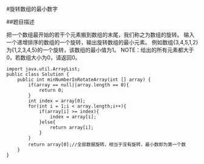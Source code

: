 #旋转数组的最小数字

##题目描述

把一个数组最开始的若干个元素搬到数组的末尾，我们称之为数组的旋转。
输入一个递增排序的数组的一个旋转，输出旋转数组的最小元素。
例如数组{3,4,5,1,2}为{1,2,3,4,5}的一个旋转，该数组的最小值为1。
NOTE：给出的所有元素都大于0，若数组大小为0，请返回0。

```
import java.util.ArrayList;
public class Solution {
    public int minNumberInRotateArray(int [] array) {
        if(array == null||array.length == 0){
            return 0;
        }
        int index = array[0];
        for(int i = 1;i < array.length;i++){
            if(array[i] >= index){
                index = array[i];
            }else{
                return array[i];
            }
        }
        return array[0];//全部数据旋转，相当于没有旋转，最小数即为第一个数
    }
}
```
